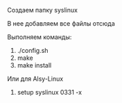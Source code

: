 Создаем папку syslinux

В нее добавляем все файлы отсюда

Выполняем команды:

1. ./config.sh
2. make
3. make install

Или для Alsy-Linux

1. setup syslinux 0331 -x
